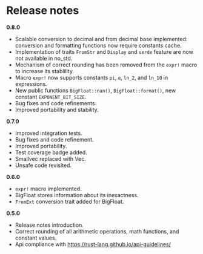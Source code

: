 # Release notes

**0.8.0**

 - Scalable conversion to decimal and from decimal base implemented: conversion and formatting functions now require constants cache.
 - Implementation of traits `FromStr` and `Display` and `serde` feature are now not available in no_std.
 - Mechanism of correct rounding has been removed from the `expr!` macro to increase its stablility.
 - Macro `expr!` now supports constants `pi`, `e`, `ln_2`, and `ln_10` in expressions.
 - New public functions `BigFloat::nan()`, `BigFloat::format()`, new constant `EXPONENT_BIT_SIZE`.
 - Bug fixes and code refinements.
 - Improved portability and stability.

**0.7.0**

 - Improved integration tests.
 - Bug fixes and code refinement.
 - Improved portability.
 - Test coverage badge added.
 - Smallvec replaced with Vec.
 - Unsafe code revisited.

**0.6.0**

 - `expr!` macro implemented.
 - BigFloat stores information about its inexactness.
 - `FromExt` conversion trait added for BigFloat.

**0.5.0**

 - Release notes introduction.
 - Correct rounding of all arithmetic operations, math functions, and constant values.
 - Api compliance with https://rust-lang.github.io/api-guidelines/
